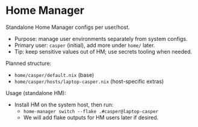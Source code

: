 # Home Manager

Standalone Home Manager configs per user/host.

- Purpose: manage user environments separately from system configs.
- Primary user: `casper` (initial), add more under `home/` later.
- Tip: keep sensitive values out of HM; use secrets tooling when needed.

Planned structure:
- `home/casper/default.nix` (base)
- `home/casper/hosts/laptop-casper.nix` (host-specific extras)

Usage (standalone HM):
- Install HM on the system host, then run:
  - `home-manager switch --flake .#casper@laptop-casper`
  - We will add flake outputs for HM users later if desired.
